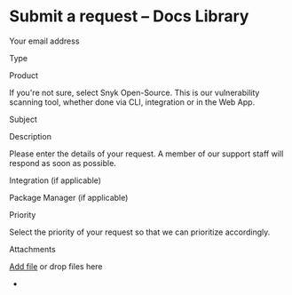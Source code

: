 # Submit a request – Docs Library

Your email address

Type

Product

If you're not sure, select Snyk Open-Source. This is our vulnerability scanning tool, whether done via CLI, integration or in the Web App.

Subject

Description

Please enter the details of your request. A member of our support staff will respond as soon as possible.

Integration \(if applicable\)

Package Manager \(if applicable\)

Priority

Select the priority of your request so that we can prioritize accordingly.

 Attachments

 [Add file]() or drop files here

* 
